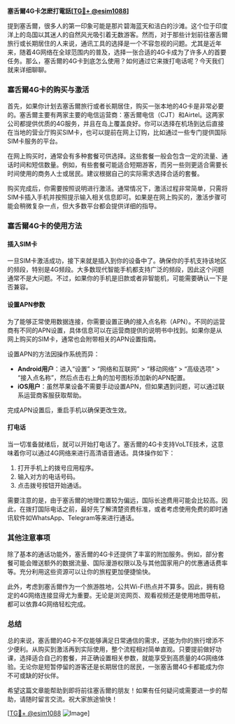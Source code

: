 **塞舌爾4G卡怎麽打電話[[TG💪+ @esim1088](https://t.me/s/esim1088)]**

提到塞舌爾，很多人的第一印象可能是那片碧海蓝天和洁白的沙滩。这个位于印度洋上的岛国以其迷人的自然风光吸引着无数游客。然而，对于那些计划前往塞舌爾旅行或长期居住的人来说，通讯工具的选择是一个不容忽视的问题。尤其是近年来，随着4G网络在全球范围内的普及，选择一张合适的4G卡成为了许多人的首要任务。那么，塞舌爾的4G卡到底怎么使用？如何通过它来拨打电话呢？今天我们就来详细聊聊。

### 塞舌爾4G卡的购买与激活

首先，如果你计划去塞舌爾旅行或者长期居住，购买一张本地的4G卡是非常必要的。塞舌爾主要有两家主要的电信运营商：塞舌爾电信（CJT）和Airtel。这两家公司都提供优质的4G服务，并且在岛上覆盖良好。你可以选择在机场到达后直接在当地的营业厅购买SIM卡，也可以提前在网上订购，比如通过一些专门提供国际SIM卡服务的平台。

在网上购买时，通常会有多种套餐可供选择。这些套餐一般会包含一定的流量、通话时间和短信数量。例如，有些套餐可能适合短期游客，而另一些则更适合需要长时间使用的商务人士或居民。建议根据自己的实际需求选择合适的套餐。

购买完成后，你需要按照说明进行激活。通常情况下，激活过程非常简单，只需将SIM卡插入手机并按照提示输入相关信息即可。如果是在网上购买的，激活步骤可能会稍微复杂一点，但大多数平台都会提供详细的指导。

### 塞舌爾4G卡的使用方法

#### 插入SIM卡

一旦SIM卡激活成功，接下来就是插入到你的设备中了。确保你的手机支持该地区的频段，特别是4G频段。大多数现代智能手机都支持广泛的频段，因此这个问题通常不是大问题。不过，如果你的手机是旧款或者非智能机，可能需要确认一下是否兼容。

#### 设置APN参数

为了能够正常使用数据连接，你需要设置正确的接入点名称（APN）。不同的运营商有不同的APN设置，具体信息可以在运营商提供的说明书中找到。如果你是从网上购买的SIM卡，通常也会附带相关的APN设置指南。

设置APN的方法因操作系统而异：

- **Android用户**：进入“设置” > “网络和互联网” > “移动网络” > “高级选项” > “接入点名称”，然后点击右上角的加号图标添加新的APN配置。
- **iOS用户**：虽然苹果设备不需要手动设置APN，但如果遇到问题，可以通过联系运营商客服获取帮助。

完成APN设置后，重启手机以确保更改生效。

#### 打电话

当一切准备就绪后，就可以开始打电话了。塞舌爾的4G卡支持VoLTE技术，这意味着你可以通过4G网络来进行高清语音通话。具体操作如下：

1. 打开手机上的拨号应用程序。
2. 输入对方的电话号码。
3. 点击拨号按钮开始通话。

需要注意的是，由于塞舌爾的地理位置较为偏远，国际长途费用可能会比较高。因此，在拨打国际电话之前，最好先了解清楚资费标准，或者考虑使用免费的即时通讯软件如WhatsApp、Telegram等来进行通话。

### 其他注意事项

除了基本的通话功能外，塞舌爾的4G卡还提供了丰富的附加服务。例如，部分套餐可能会赠送额外的数据流量、国际漫游权限以及与其他国家用户的优惠通话费率等。充分利用这些资源可以让你的旅程更加便捷愉快。

此外，考虑到塞舌爾作为一个旅游胜地，公共Wi-Fi热点并不算多。因此，拥有稳定的4G网络连接显得尤为重要。无论是浏览网页、观看视频还是使用地图导航，都可以依靠4G网络轻松完成。

### 总结

总的来说，塞舌爾的4G卡不仅能够满足日常通信的需求，还能为你的旅行增添不少便利。从购买到激活再到实际使用，整个流程相对简单直观。只要提前做好功课，选择适合自己的套餐，并正确设置相关参数，就能享受到高质量的4G网络体验。无论你是短暂停留的游客还是长期居住的居民，一张塞舌爾4G卡都能成为你不可或缺的好伙伴。

希望这篇文章能帮助到即将前往塞舌爾的朋友！如果有任何疑问或需要进一步的帮助，请随时留言交流。祝大家旅途愉快！

[[TG💪+ @esim1088](https://t.me/s/esim1088) ![Image](https://i.postimg.cc/4NQfJmqS/Snipaste-2025-05-13-00-14-12.png)]